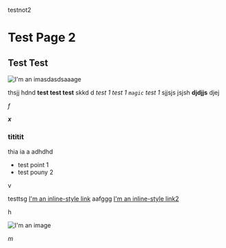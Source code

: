 testnot2
<start page>

# Test Page 2

## Test Test

![I'm an imasdasdsaaage](https://www.image.com/imageasaaaaas.png)

thsjj hdnd **test test test** skkd
d
*test 1 test 1 `magic` test 1*
sjjsjs jsjsh **djdjjs** djej

*f*

***x***

### tititit
thia ia a adhdhd
- test point 1
- test pouny 2

v


testtsg
[I'm an inline-style link](https://www.google.com)
aafggg
[I'm an inline-style link2](https://www.google.co.uk)

h

![I'm an image](https://www.image.com/images.png)

*m*
